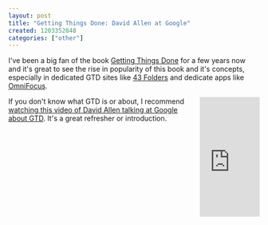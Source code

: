 ```yaml
---
layout: post
title: "Getting Things Done: David Allen at Google"
created: 1203352848
categories: ["other"]
---
```

I've been a big fan of the book <a href="http://www.amazon.com/gp/product/0142000280?ie=UTF8&tag=tedserbinski-20&linkCode=xm2&camp=1789&creativeASIN=0142000280">Getting Things Done</a> for a few years now and it's great to see the rise in popularity of this book and it's concepts, especially in dedicated GTD sites like <a href="http://www.43folders.com/">43 Folders</a>  and dedicate apps like <a href="http://www.omnigroup.com/applications/omnifocus/">OmniFocus</a>.

<iframe src="http://rcm.amazon.com/e/cm?t=tedserbinski-20&o=1&p=8&l=as1&asins=0142000280&fc1=000000&IS2=1&lt1=_blank&lc1=0000FF&bc1=000000&bg1=FFFFFF&f=ifr" style="width:120px;height:240px;float:right;margin-left:12px;margin-bottom:12px" scrolling="no" marginwidth="0" marginheight="0" frameborder="0"></iframe>

If you don't know what GTD is or about, I recommend <a href="http://www.youtube.com/watch?v=Qo7vUdKTlhk">watching this video of David Allen talking at Google about GTD</a>. It's a great refresher or introduction.
